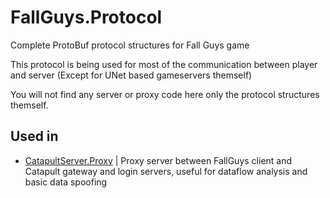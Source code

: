# FallGuys.Protocol
Complete ProtoBuf protocol structures for Fall Guys game

This protocol is being used for most of the communication between player and server (Except for UNet based gameservers themself)

You will not find any server or proxy code here only the protocol structures themself.

## Used in
 - [CatapultServer.Proxy](https://github.com/klukule/CatapultServer.Proxy) | Proxy server between FallGuys client and Catapult gateway and login servers, useful for dataflow analysis and basic data spoofing
